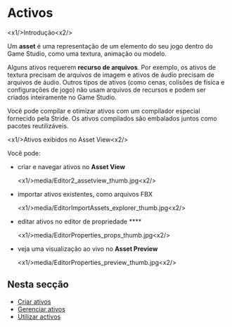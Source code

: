 # Activos

<x1\/>Introdução<x2\/>

Um **asset** é uma representação de um elemento do seu jogo dentro do Game Studio, como uma textura, animação ou modelo.

Alguns ativos requerem **recurso de arquivos**. Por exemplo, os ativos de textura precisam de arquivos de imagem e ativos de áudio precisam de arquivos de áudio. Outros tipos de ativos (como cenas, colisões de física e configurações de jogo) não usam arquivos de recursos e podem ser criados inteiramente no Game Studio.

Você pode compilar e otimizar ativos com um compilador especial fornecido pela Stride. Os ativos compilados são embalados juntos como pacotes reutilizáveis.

<x1\/>Ativos exibidos no Asset View<x2\/>

Você pode:

* criar e navegar ativos no **Asset View**

   <x1\/>media\/Editor2_assetview_thumb.jpg<x2\/>

* importar ativos existentes, como arquivos FBX

   <x1\/>media\/EditorImportAssets_explorer_thumb.jpg<x2\/>

* editar ativos no editor de propriedade ****

   <x1\/>media\/EditorProperties_props_thumb.jpg<x2\/>

* veja uma visualização ao vivo no **Asset Preview**

   <x1\/>media\/EditorProperties_preview_thumb.jpg<x2\/>

## Nesta secção

* [Criar ativos](create-assets.md)
* [Gerenciar ativos](manage-assets.md)
* [Utilizar activos](use-assets.md)